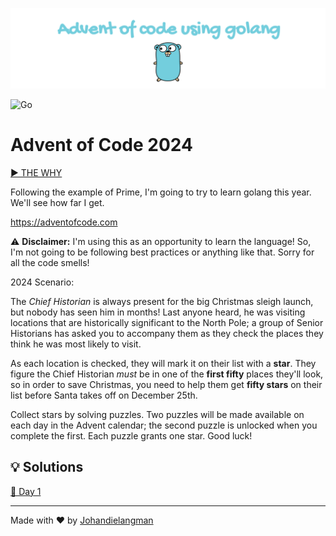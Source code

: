 ![banner](docs/images/banner.png)

![Go](https://img.shields.io/badge/go-%2300ADD8.svg?style=for-the-badge&logo=go&logoColor=white)

# Advent of Code 2024

[▶ THE WHY](https://www.youtube.com/watch?v=wf48XDnXtKI)

Following the example of Prime, I'm going to try to learn golang this year. We'll see how far I get.

https://adventofcode.com

⚠ **Disclaimer:** I'm using this as an opportunity to learn the language! So, I'm not going to be following best practices or anything like that. Sorry for all the code smells!

2024 Scenario:

The *Chief Historian* is always present for the big Christmas sleigh launch, but nobody has seen him in months! Last anyone heard, he was visiting locations that are historically significant to the North Pole; a group of Senior Historians has asked you to accompany them as they check the places they think he was most likely to visit.

As each location is checked, they will mark it on their list with a **star**. They figure the Chief Historian *must* be in one of the **first fifty** places they'll look, so in order to save Christmas, you need to help them get **fifty stars** on their list before Santa takes off on December 25th.

Collect stars by solving puzzles. Two puzzles will be made available on each day in the Advent calendar; the second puzzle is unlocked when you complete the first. Each puzzle grants one star. Good luck!

## 💡 Solutions

[📆 Day 1](/solutions/day-1/)

---

Made with ❤️ by [Johandielangman](https://github.com/Johandielangman)